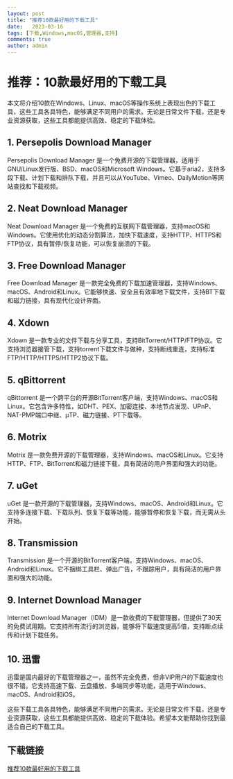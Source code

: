 ```yaml
---
layout: post
title: "推荐10款最好用的下载工具"
date:   2023-03-16
tags: [下载,Windows,macOS,管理器,支持]
comments: true
author: admin
---
```

# 推荐：10款最好用的下载工具

本文将介绍10款在Windows、Linux、macOS等操作系统上表现出色的下载工具，这些工具各具特色，能够满足不同用户的需求。无论是日常文件下载，还是专业资源获取，这些工具都能提供高效、稳定的下载体验。

## 1. Persepolis Download Manager
Persepolis Download Manager 是一个免费开源的下载管理器，适用于GNU/Linux发行版、BSD、macOS和Microsoft Windows。它基于aria2，支持多段下载、计划下载和排队下载，并且可以从YouTube、Vimeo、DailyMotion等网站查找和下载视频。

## 2. Neat Download Manager
Neat Download Manager 是一个免费的互联网下载管理器，支持macOS和Windows。它使用优化的动态分割算法，加快下载速度，支持HTTP、HTTPS和FTP协议，具有暂停/恢复功能，可以恢复崩溃的下载。

## 3. Free Download Manager
Free Download Manager 是一款完全免费的下载加速管理器，支持Windows、macOS、Android和Linux。它能够快速、安全且有效率地下载文件，支持BT下载和磁力链接，具有现代化设计界面。

## 4. Xdown
Xdown 是一款专业的文件下载与分享工具，支持BitTorrent/HTTP/FTP协议。它支持浏览器接管下载，支持torrent下载文件与做种，支持断线重连，支持标准FTP/HTTP/HTTPS/HTTP2协议下载。

## 5. qBittorrent
qBittorrent 是一个跨平台的开源BitTorrent客户端，支持Windows、macOS和Linux。它包含许多特性，如DHT、PEX、加密连接、本地节点发现、UPnP、NAT-PMP端口中继、µTP、磁力链接、PT下载等。

## 6. Motrix
Motrix 是一款免费开源的下载管理器，支持Windows、macOS和Linux。它支持HTTP、FTP、BitTorrent和磁力链接下载，具有简洁的用户界面和强大的功能。

## 7. uGet
uGet 是一款开源的下载管理器，支持Windows、macOS、Android和Linux。它支持多连接下载、下载队列、恢复下载等功能，能够暂停和恢复下载，而无需从头开始。

## 8. Transmission
Transmission 是一个开源的BitTorrent客户端，支持Windows、macOS、Android和Linux。它不捆绑工具栏、弹出广告，不跟踪用户，具有简洁的用户界面和强大的功能。

## 9. Internet Download Manager
Internet Download Manager（IDM）是一款收费的下载管理器，但提供了30天的免费试用期。它支持所有流行的浏览器，能够将下载速度提高5倍，支持断点续传和计划下载任务。

## 10. 迅雷
迅雷是国内最好的下载管理器之一，虽然不完全免费，但非VIP用户的下载速度也很不错。它支持高速下载、云盘播放、多端同步等功能，适用于Windows、macOS、Android和iOS。

这些下载工具各具特色，能够满足不同用户的需求。无论是日常文件下载，还是专业资源获取，这些工具都能提供高效、稳定的下载体验。希望本文能帮助你找到最适合自己的下载工具。

## 下载链接

[推荐10款最好用的下载工具](https://pan.quark.cn/s/c86b2a0347f2)